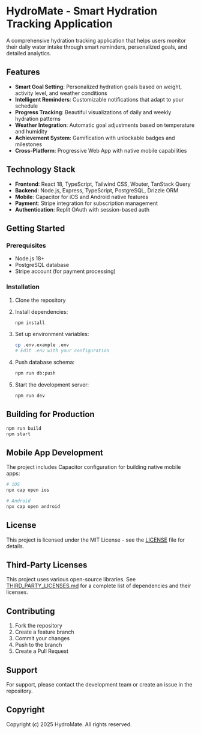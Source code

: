 # HydroMate - Smart Hydration Tracking Application

A comprehensive hydration tracking application that helps users monitor their daily water intake through smart reminders, personalized goals, and detailed analytics.

## Features

- **Smart Goal Setting**: Personalized hydration goals based on weight, activity level, and weather conditions
- **Intelligent Reminders**: Customizable notifications that adapt to your schedule
- **Progress Tracking**: Beautiful visualizations of daily and weekly hydration patterns
- **Weather Integration**: Automatic goal adjustments based on temperature and humidity
- **Achievement System**: Gamification with unlockable badges and milestones
- **Cross-Platform**: Progressive Web App with native mobile capabilities

## Technology Stack

- **Frontend**: React 18, TypeScript, Tailwind CSS, Wouter, TanStack Query
- **Backend**: Node.js, Express, TypeScript, PostgreSQL, Drizzle ORM
- **Mobile**: Capacitor for iOS and Android native features
- **Payment**: Stripe integration for subscription management
- **Authentication**: Replit OAuth with session-based auth

## Getting Started

### Prerequisites

- Node.js 18+ 
- PostgreSQL database
- Stripe account (for payment processing)

### Installation

1. Clone the repository
2. Install dependencies:
   ```bash
   npm install
   ```

3. Set up environment variables:
   ```bash
   cp .env.example .env
   # Edit .env with your configuration
   ```

4. Push database schema:
   ```bash
   npm run db:push
   ```

5. Start the development server:
   ```bash
   npm run dev
   ```

## Building for Production

```bash
npm run build
npm start
```

## Mobile App Development

The project includes Capacitor configuration for building native mobile apps:

```bash
# iOS
npx cap open ios

# Android  
npx cap open android
```

## License

This project is licensed under the MIT License - see the [LICENSE](LICENSE) file for details.

## Third-Party Licenses

This project uses various open-source libraries. See [THIRD_PARTY_LICENSES.md](THIRD_PARTY_LICENSES.md) for a complete list of dependencies and their licenses.

## Contributing

1. Fork the repository
2. Create a feature branch
3. Commit your changes
4. Push to the branch
5. Create a Pull Request

## Support

For support, please contact the development team or create an issue in the repository.

## Copyright

Copyright (c) 2025 HydroMate. All rights reserved.